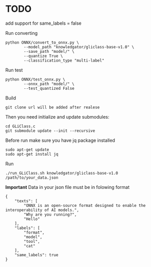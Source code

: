 # TODO
add support for same_labels = false 

Run converting
```
python ONNX/convert_to_onnx.py \
        --model_path "knowledgator/gliclass-base-v1.0" \
        --save_path "model/" \
        --quantize True \
        --classification_type "multi-label"
```

Run test
```
python ONNX/test_onnx.py \
        --onnx_path "model/" \
        --test_quantized False
```

Build
```
git clone url will be added after realese
```

Then you need initialize and update submodules:
```
cd GLiClass.c
git submodule update --init --recursive
```
Before run make sure you have jq package installed 
```
sudo apt-get update
sudo apt-get install jq
```

Run 
```
./run_GLiClass.sh knowledgator/gliclass-base-v1.0 /path/to/your_data.json
```
**Important** Data in your json file must be in folowing format
```
{
    "texts": [
        "ONNX is an open-source format designed to enable the interoperability of AI models.",
        "Why are you running?",
        "Hello"
    ],
    "labels": [
        "format",
        "model",
        "tool",
        "cat"
    ],
    "same_labels": true
}
```